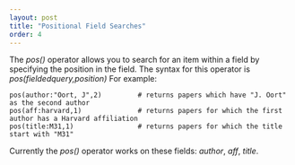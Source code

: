 ```yaml
---
layout: post
title: "Positional Field Searches"
order: 4
---
```



The _pos()_ operator allows you to search for an item within a field by specifying the position in the field.  The syntax for this operator is _pos(fieldedquery,position)_ For example:

    pos(author:"Oort, J",2)         # returns papers which have "J. Oort" as the second author
    pos(aff:harvard,1)              # returns papers for which the first author has a Harvard affiliation
    pos(title:M31,1)                # returns papers for which the title start with "M31"
    
Currently the _pos()_ operator works on these fields: _author_, _aff_, _title_.

<!---###Truncation of result list###

You can limit the number of results returned by your search by using the _topn()_ operator, which accepts the syntax _topn(N,query)_ and returns the top N papers from a list of results

    topn(20,"galaxy clusters")
    
This will limit the list of results to be the 20 most relevant papers on "galaxy clusters." --->
